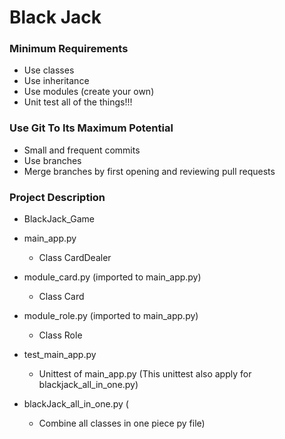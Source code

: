 # Black Jack

### Minimum Requirements

* Use classes
* Use inheritance 
* Use modules (create your own)
* Unit test all of the things!!!


### Use Git To Its Maximum Potential

* Small and frequent commits
* Use branches
* Merge branches by first opening and reviewing pull requests

### Project Description

- BlackJack_Game

- main_app.py
    - Class CardDealer
- module_card.py (imported to main_app.py)
    - Class Card
- module_role.py (imported to main_app.py)
    - Class Role

- test_main_app.py
    - Unittest of main_app.py (This unittest also apply for blackjack_all_in_one.py)

- blackJack_all_in_one.py (
    - Combine all classes in one piece py file)

